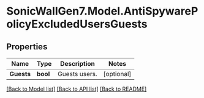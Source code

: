 # SonicWallGen7.Model.AntiSpywarePolicyExcludedUsersGuests

## Properties

Name | Type | Description | Notes
------------ | ------------- | ------------- | -------------
**Guests** | **bool** | Guests users. | [optional] 

[[Back to Model list]](../README.md#documentation-for-models) [[Back to API list]](../README.md#documentation-for-api-endpoints) [[Back to README]](../README.md)

